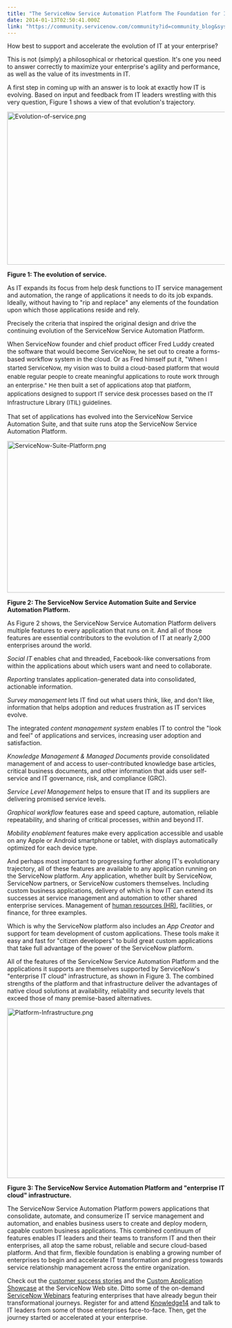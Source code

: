 ```yaml
---
title: "The ServiceNow Service Automation Platform The Foundation for IT Transformation"
date: 2014-01-13T02:50:41.000Z
link: "https://community.servicenow.com/community?id=community_blog&sys_id=82dde6e9dbd0dbc01dcaf3231f96197a"
---
```

<p>How best to support and accelerate the evolution of IT at your enterprise?</p><p></p><p>This is not (simply) a philosophical or rhetorical question. It's one you need to answer correctly to maximize your enterprise's agility and performance, as well as the value of its investments in IT.</p><p></p><p>A first step in coming up with an answer is to look at exactly how IT is evolving. Based on input and feedback from IT leaders wrestling with this very question, Figure 1 shows a view of that evolution's trajectory.</p><p></p><p><img   alt="Evolution-of-service.png" class="image-0 jive-image" src="6248ab3ddb14dfc0b322f4621f96190f.iix" style="height: 354px; width: 620px;"/></p><p><strong>Figure 1: The evolution of service.</strong></p><p></p><p>As IT expands its focus from help desk functions to IT service management and automation, the range of applications it needs to do its job expands. Ideally, without having to "rip and replace" any elements of the foundation upon which those applications reside and rely.</p><p></p><p>Precisely the criteria that inspired the original design and drive the continuing evolution of the ServiceNow Service Automation Platform.</p><p></p><p>When ServiceNow founder and chief product officer Fred Luddy created the software that would become ServiceNow, he set out to create a forms-based workflow system in the cloud. Or as Fred himself put it, "<span style="font-size: 10pt; line-height: 1.5em;">When I started ServiceNow, </span><span style="font-size: 10pt; line-height: 1.5em;">my vision was to build a cloud-based </span><span style="font-size: 10pt; line-height: 1.5em;">platform that would </span><span style="font-size: 10pt; line-height: 1.5em;">enable regular people to create </span><span style="font-size: 10pt; line-height: 1.5em;">meaningful applications to route </span><span style="font-size: 10pt; line-height: 1.5em;">work through an enterprise." </span><span style="font-size: 10pt; line-height: 1.5em;">He then built a set of applications atop that platform, applications designed to support IT service desk processes based on the IT Infrastructure Library (ITIL) guidelines.</span></p><p></p><p>That set of applications has evolved into the ServiceNow Service Automation Suite, and that suite runs atop the ServiceNow Service Automation Platform.</p><p></p><p><img   alt="ServiceNow-Suite-Platform.png" class="image-1 jive-image" src="186c4546db54130468c1fb651f961952.iix" style="height: 351px; width: 620px;"/></p><p><strong>Figure 2: The ServiceNow Service Automation Suite and Service Automation Platform.</strong></p><p></p><p>As Figure 2 shows, the ServiceNow Service Automation Platform delivers multiple features to every application that runs on it. And all of those features are essential contributors to the evolution of IT at nearly 2,000 enterprises around the world.</p><p></p><p><em>Social IT</em> enables chat and threaded, Facebook-like conversations from within the applications about which users want and need to collaborate.</p><p></p><p><em>Reporting</em> translates application-generated data into consolidated, actionable information.</p><p></p><p><em>Survey management</em> lets IT find out what users think, like, and don't like, information that helps adoption and reduces frustration as IT services evolve.</p><p></p><p>The integrated <em>content management system</em> enables IT to control the "look and feel" of applications and services, increasing user adoption and satisfaction.</p><p></p><p><em>Knowledge Management &amp; Managed Documents</em> provide consolidated management of and access to user-contributed knowledge base articles, critical business documents, and other information that aids user self-service and IT governance, risk, and compliance (GRC).</p><p></p><p><em>Service Level Management</em> helps to ensure that IT and its suppliers are delivering promised service levels.</p><p></p><p><em>Graphical workflow</em> features ease and speed capture, automation, reliable repeatability, and sharing of critical processes, within and beyond IT.</p><p></p><p><em>Mobility enablement</em> features make every application accessible and usable on any Apple or Android smartphone or tablet, with displays automatically optimized for each device type.</p><p></p><p>And perhaps most important to progressing further along IT's evolutionary trajectory, all of these features are available to any application running on the ServiceNow platform. <em>Any</em> application, whether built by ServiceNow, ServiceNow partners, or ServiceNow customers themselves. Including custom business applications, delivery of which is how IT can extend its successes at service management and automation to other shared enterprise services. Management of <a title="k-custom" class="jive-link-custom" href="http://www.servicenow.com/products/case-management-applications/human-resources.html" target="_blank">human resources (HR)</a>, facilities, or finance, for three examples.</p><p></p><p>Which is why the ServiceNow platform also includes an <em>App Creator</em> and support for team development of custom applications. These tools make it easy and fast for "citizen developers" to build great custom applications that take full advantage of the power of the ServiceNow platform.</p><p></p><p>All of the features of the ServiceNow Service Automation Platform and the applications it supports are themselves supported by ServiceNow's "enterprise IT cloud" infrastructure, as shown in Figure 3. The combined strengths of the platform and that infrastructure deliver the advantages of native cloud solutions at availability, reliability and security levels that exceed those of many premise-based alternatives.</p><p></p><p><img   alt="Platform-Infrastructure.png" class="jive-image image-2" src="aac4ac4adb9457041dcaf3231f96194e.iix" style="height: 394px; width: 620px;"/></p><p><strong>Figure 3: The ServiceNow Service Automation Platform and "enterprise IT cloud" infrastructure.</strong></p><p></p><p>The ServiceNow Service Automation Platform powers applications that consolidate, automate, and consumerize IT service management and automation, and enables business users to create and deploy modern, capable custom business applications. This combined continuum of features enables IT leaders and their teams to transform IT and then their enterprises, all atop the same robust, reliable and secure cloud-based platform. And that firm, flexible foundation is enabling a growing number of enterprises to begin and accelerate IT transformation and progress towards service relationship management across the entire organization.</p><p></p><p>Check out the <a title="k-custom" class="jive-link-custom" href="http://www.servicenow.com/customers/customer-successes.html" target="_blank">customer success stories</a> and the <a title="k-custom" class="jive-link-custom" href="http://www.servicenow.com/products/service-automation-platform/custom-application-showcase.html" target="_blank">Custom Application Showcase</a> at the ServiceNow Web site. Ditto some of the on-demand <a title="k-custom" class="jive-link-custom" href="http://www.servicenow.com/resources.html#filterOneTags=servicenow%253Aarticle-types/webinar" target="_blank">ServiceNow Webinars</a> featuring enterprises that have already begun their transformational journeys. Register for and attend <a title="k-custom" class="jive-link-custom" href="http://knowledge.servicenow.com/" target="_blank">Knowledge14</a> and talk to IT leaders from some of those enterprises face-to-face. Then, get the journey started or accelerated at your enterprise.</p>